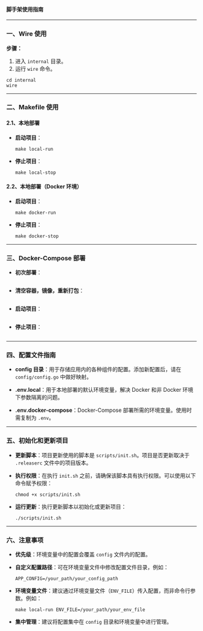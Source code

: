 #### 脚手架使用指南

---

### 一、Wire 使用

**步骤：**

1. 进入 `internal` 目录。
2. 运行 `wire` 命令。

```shell
cd internal
wire
```

---

### 二、Makefile 使用

#### 2.1、本地部署

- **启动项目**：

  ```shell
  make local-run
  ```

- **停止项目**：

  ```shell
  make local-stop
  ```

#### 2.2、本地部署（Docker 环境）

- **启动项目**：

  ```shell
  make docker-run
  ```

- **停止项目**：

  ```shell
  make docker-stop
  ```

---

### 三、Docker-Compose 部署

- **初次部署**：

  ```shell
  
  ```

- **清空容器，镜像，重新打包**：

  ```shell
  
  ```

- **启动项目**：

  ```shell
  
  ```

- **停止项目**：

  ```shell
  
  ```

---

### 四、配置文件指南

- **config 目录**：用于存储应用内的各种组件的配置。添加新配置后，请在 `config/config.go` 中做好映射。

- **.env.local**：用于本地部署的默认环境变量，解决 Docker 和非 Docker 环境下参数隔离的问题。

- **.env.docker-compose**：Docker-Compose 部署所需的环境变量。使用时需复制为 `.env`。

---

### 五、初始化和更新项目

- **更新脚本**：项目更新使用的脚本是 `scripts/init.sh`。项目是否更新取决于 `.releaserc` 文件中的项目版本。

- **执行权限**：在执行 `init.sh` 之前，请确保该脚本具有执行权限。可以使用以下命令赋予权限：

  ```shell
  chmod +x scripts/init.sh
  ```

- **运行更新**：执行更新脚本以初始化或更新项目：

  ```shell
  ./scripts/init.sh
  ```

---

### 六、注意事项

- **优先级**：环境变量中的配置会覆盖 `config` 文件内的配置。

- **自定义配置路径**：可在环境变量文件中修改配置文件目录，例如：

  ```shell
  APP_CONFIG=/your_path/your_config_path
  ```

- **环境变量文件**：建议通过环境变量文件（`ENV_FILE`）传入配置，而非命令行参数。例如：

  ```shell
  make local-run ENV_FILE=/your_path/your_env_file
  ```

- **集中管理**：建议将配置集中在 `config` 目录和环境变量中进行管理。
